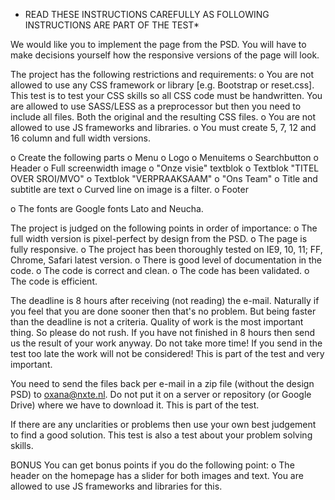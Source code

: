 * READ THESE INSTRUCTIONS CAREFULLY AS FOLLOWING INSTRUCTIONS ARE PART OF THE TEST*

We would like you to implement the page from the PSD. You will have to make decisions yourself how the responsive versions of the page will look.

The project has the following restrictions and requirements:
o You are not allowed to use any CSS framework or library [e.g. Bootstrap or reset.css]. This test is to test your CSS skills so all CSS code must be handwritten. You are allowed to use SASS/LESS as a preprocessor but then you need to include all files. Both the original and the resulting CSS files.
o You are not allowed to use JS frameworks and libraries.
o You must create 5, 7, 12 and 16 column and full width versions.

o Create the following parts
  o Menu
    o Logo
    o Menuitems
    o Searchbutton
  o Header
    o Full screenwidth image
    o "Onze visie" textblok
  o Textblok "TITEL OVER SROI/MVO"
  o Textblok "VERPRAAKSAAM"
  o "Ons Team"
    o Title and subtitle are text
    o Curved line on image is a filter.
  o Footer

o The fonts are Google fonts Lato and Neucha.

The project is judged on the following points in order of importance:
o The full width version is pixel-perfect by design from the PSD.
o The page is fully responsive.
o The project has been thoroughly tested on IE9, 10, 11; FF, Chrome, Safari latest version.
o There is good level of documentation in the code.
o The code is correct and clean.
o The code has been validated.
o The code is efficient.

The deadline is 8 hours after receiving (not reading) the e-mail. Naturally if you feel that you are done sooner then that's no problem. But being faster than the deadline is not a criteria. Quality of work is the most important thing. So please do not rush. If you have not finished in 8 hours then send us the result of your work anyway. Do not take more time! If you send in the test too late the work will not be considered! This is part of the test and very important.

You need to send the files back per e-mail in a zip file (without the design PSD) to oxana@nxte.nl. Do not put it on a server or repository (or Google Drive) where we have to download it. This is part of the test.

If there are any unclarities or problems then use your own best judgement to find a good solution. This test is also a test about your problem solving skills.

BONUS
You can get bonus points if you do the following point:
o The header on the homepage has a slider for both images and text. You are allowed to use JS frameworks and libraries for this.